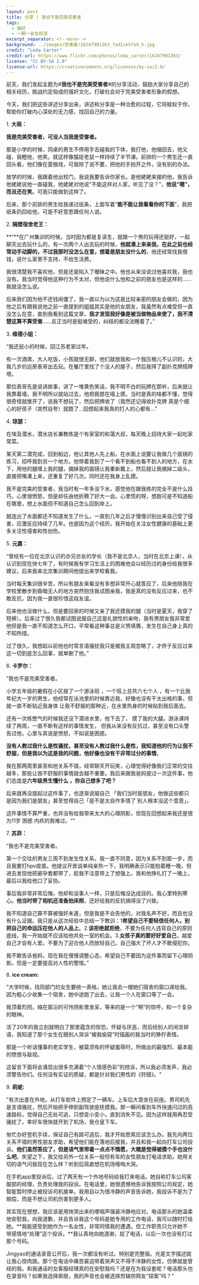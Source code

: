 ```yaml
---
layout: post
title: 分享 | 我也不是完美受害者
tags:
  - 强奸
  - 一期一会女权说
excerpt_separator: <!--more-->
background: ../images/受害者/16247901363_7ad1ce5fa9_h.jpg
credit: "Leda Carter"
credit-url: https://www.flickr.com/photos/leda_carter/16247901363/
license: "CC BY-SA 2.0"
license-url: https://creativecommons.org/licenses/by-sa/2.0/
---
```


前天，我们发起主题为#**我也不是完美受害者**#的分享活动，鼓励大家分享自己的相关经历，挑战约定俗成的强奸文化，打破社会对于完美受害者形象的假想。

今天，我们把这些讲述分享出来，讲述和分享是一种治愈的过程，它将赋权于你，帮助你打破内心深处的无力感，找回自己的力量。

<!--more-->

1\. **大萌：**

**我是完美受害者，可没人当我是受害者。**

那是小学的时候，同桌的男生不停用手去碰我的下体，我打他，他缩回去，他又碰，我瞪他，他笑。就这样像猫捉老鼠一样持续了半节课。前排的一个男生还一直回头看，他们像在耍猴戏，可我除了说不要，把他的手拍开之外，没有别的办法。

放学的时候，我跟着他出校门，我说我要告诉你家长。是他姥姥来接的他，我告诉他姥姥说他一直碰我，他姥姥对他说“不能这样对人家，听见了没？”，**他说“嗯”，而且还在笑**。可我只能做到这样了。

后来，那个前排的男生给我递过纸条，上面写着“**能不能让我看看你的下面**”，我把纸条扔回给他，可是不好意思跟任何人说。

2\. **隔壁宿舍老王：**

**“**在广州集训的时候，当时因为都是复读生，就跟一个男的玩得还挺好，一起聊天出去玩什么的，有一次两个人出去玩的时候，**他就凑上来亲我，在此之前也经常动手动脚的，不过我那时没怎么在意，想着是朋友没什么的**，他还经常找我借钱，说什么家里不支持，不给生活费。

我很清楚我不喜欢他，但是还是陷入了暧昧之中。他也从来没说过他喜欢我，我也没有。我当时觉得他这种行为不太对，但他说什么他和之前的朋友也是这样的……我就没怎么说。

后来我们因为他不还钱闹僵了，我一直以为以为这是比较亲密的朋友会做的，因为他之后有跟我说他之前一直提到的姐姐其实是他的女朋友，我虽然有点难受但一直没怎么在意，直到我看到这篇文章，**我才发现我好像是被当做物品来使了，我不清楚这算不算受害**……反正当时是挺难受的，纠结的都没法睡着了。”

3\. **维德小姐：**

“我还挺小的时候，回江苏老家过年。

有一次酒席，大人吃饭，小孩就很无聊，他们就放我和一个我压根儿不认识的，大我几岁的远房表哥出去玩。在餐厅里找了个没人的屋子，然后我㩐了副扑克牌搭牌塔。

那位表哥先是说讲故事，讲了一堆黄色笑话，我不明不白的玩牌在那听，后来就让我靠着墙，我不明所以就站过去，他把我摁在墙上摸。当时是真的啥都不懂，觉得很奇怪就推开了，说我不想玩了，然后把牌收了（竟然还记得收扑克牌 真是个细心的好孩子（突然自夸）就跑了...回想起来我真的打人的心都有...”

4\. **琼瑟：**

在埃及潜水，潜水店长兼教练是个有家室的和蔼大叔，每天晚上招待大家一起吃家常菜。

某天第二潜完成，回到船边，他让其他人先上船，在水面上说要让我做几个面镜的练习，招呼我到另一个地方。他带着我到了一个看不到船也看不到人的地方，在水下，用他的腿缠上我的腿，摘掉我的面镜让我重新戴上，然后就让我摘掉二级头，直接把嘴凑上来，还重复了好几次。同时还在我身上乱摸。

我不是完美的受害者，我当时有一年多没下水，感觉他在跟我练的完全不是什么技巧，心里很愤怒，但是却任由他折腾了好大一会。心里慌的呀，想跑可是不知道船在哪里，想上水面但不知道自己怎么回到岸上。

就连出了水面都还不知道发生了什么，一直到几年之后才慢慢识别出来自己受了侵害，应激反应持续了几年。也是因为这个经历，我开始在关注女性健康的基础上更多关注性侵害和性创伤。

5\. **元嘉：**

“曾经有一位在北京认识的亦兄亦友的学长（我不是北京人，当时在北京上课），从认识到现在快七年了，有时候我有学习生活上的困难他会以经历过的身份给我很多建议，后来我来北京集训期间他提出来学校看我。

当时每天集训很辛苦，所以有朋友来看没有多想非常开心就答应了，后来他陪我在学校里散步到昏暗无人的地方突然抱住我试图亲我，我是真的没有反应过来，也不敢反抗，因为我一直很珍惜这段友谊。

后来他也没做什么，但是要回家的时候又亲了我还摸我的腿（当时是夏天，我穿了短裤）。后来过了很久我都试图说服自己这是礼貌性的亲吻，我有男朋友我非常爱他但是我一直不知道怎么开口，平常看这种事总是义愤填膺，发生在自己身上真的不知所措。

过了很久，我想起以前他也时常言语骚扰我只是被我主观忽略了，才终于反应过来这一切到底怎么回事，就单删了他。”

6\. **卡罗尔：**

“我也不是完美受害者。

小学五年级的暑假在小区报了一个游泳班 ，一个班上总共六七个人 ，有一个比我年纪大一岁的男生，他经常在泳池里的时候靠近我，好像也没有干太出格的事，但就一直不断贴近我身体 让我不舒服的那种近，在水里热身的时候贴到我后面去。

还有一次练憋气的时候我还没下潜进水里，他下去了， 摸了我的大腿。游泳课持续了两周，一直不断有这样的事情发生， 但我从来没有反抗过，甚至没有口头警告过他，心里与其说是愤怒，不如说是困惑。

**没有人教过我什么是性骚扰，甚至没有人教过我什么是性，我知道他的行为让我不舒服，但是我以为这是我的问题，他好像也没有干非常过分的事情**。

我在那两周里甚至和他关系不错，经常聊天开玩笑，心理觉得好像我们正常的交往越多，那些让我不舒服的事情就会越不重要。我后来跟我爸妈提过一次这件事，他们态度是**六年级男生懂什么 ，你自己想多了吧？**

后来就再没提起过这件事了，也逐渐说服自己 「我们当时是朋友，他做这些都只是因为我们是朋友」甚至觉得自己「是不是太自作多情了 别人根本没这个意思」。

这件事情不算严重，也并没有给我带来太大的心理阴影，但现在回想起来我还是很为11岁 困惑 内疚的我难过。“”

7\. **苏菲：**

“我也不是完美受害者。

第一个交往的男友三周不到发生性关系，我一直不同意，因为关系不到那一步，而且我要打hpv疫苗。他提议开房说单纯亲热一下，我明确表示只能抱着睡一晚，但进去发现他把避孕套都带了，趁我不注意带上了想强上。我和他挣扎打了一晚上，最后以我给他口了妥协。

事后我非常非常后悔，他却和没事人一样，只是后悔没达成目的。我心里特别寒心。**他当时带了相机还准备拍床照**，还好给我的反抗搞得没了兴致。

我不知道自己算不算被强奸未遂，但是我是不会告他的，对我名声不好，而且也没有什么证据。我只是从这次经验中总结一下教训：1**希望自己不要轻信任何人，别把自己的命运压在他人的人品上**。2.**该拒绝就拒绝**，不要为任何人违背自己的原则底线，我一开始就不应该给他共处一室的机会。3.**女孩子真的要好好爱自己**，越爱自己才会有人爱。不要为了迎合他人而放轻自己。自己强大了坏人才不敢侵犯你。

我不敢告诉爸妈，现在我在慢慢调整心态，希望自己不要因为这件事而留下心理阴影。但是一定要提高对人性的警惕。”

8\. **ice cream:**

"大学时候，找同部门的女生要统一表格，她让我去一楼她们宿舍的窗口递给我。因为粗心少收集一个宿舍，她中途跑了出去，让我一个人在窗口等了一会。

我顶着烈阳，缩在窗沿的可怜阴影里发呆，等来的是一个“啊”的惊呼，和一个复杂的眼神。

活了20年的我立刻就明白了那里蕴含的惊恐，怀疑与厌恶，而后经别人的闲言碎语，我知道了那个女生在跟别人哭诉“被我偷窥”时描画的我当时的狰狞表情。

那是一个听话懂事的老实学生，被莫须有的怀疑羞辱时，所做出的最强烈、最本能的愤恨与敌视。

这留言下面将会涌现出很多充满着“个人情感色彩”的控诉，所以我必须发声，我必须警告你们。任何没有实证的质疑，都是针对我们男性的《狩猎》。"

9\. **莉妮:**

"有次出差在外地，从打车软件上预定了一辆车。上车后大意坐在前座。男司机先是言语骚扰，然后开始把手伸到副驾驶座抚摸我。那一瞬间看到车外快速闪过的高速路标，觉得自己无处可逃，只想变小变小，直到消失不见。因为这样就用再忍受骚扰了。幸好车很快就开到了机场，我仓皇下车。

匆忙办好登机手续，保证自己有路可逃后，我才开始思索应该怎么办。我先向两位关系不错的男性朋友求助，希望他们能在落地后接我，并且和我一起向打车公司投诉。**他们虽然答应了，但是语气里带着一点点不情愿，大概是觉得被摸个手也没什么吧**。失望之下，我又给另外一位关系一般但有车的女性朋友打电话求助。她用关切的语气问我现在怎么样？听到后简直想在机场嚎啕大哭。

在手机app里投诉后，过了两天有一个外地号码给我打来电话。她自称打车公司客服部的经理，负责处理我的投诉。在电话里，她很遗憾地告诉我按照公司规定，她智能暂时停止被投诉司机接单。我用自以为很冷静的声音告诉她，我投诉不是为了赔偿，而是不想让司机伤害到更多人。

其实现在想想，我应该是用快哭出来的哽咽声强装冷静地应对。电话那头的她温柔地安慰我，向我道歉，并且告诉我这个号码是她专用的工作电话，我可以随时打给她。**我能感受到她作为一名女性，非常同情我的遭遇。但工作职责只允许她不带感情地“处理”这个投诉。**我认真地向她道谢，挂了电话，以后一次也没有打过那个号码。

Jingyao的通话录音公开后，我一次都没有听过。特别是完整版。光是文字描述就让我心惊肉跳。那个在电话中痛苦窘迫带着哭声又不得不冷静的女性，仿佛就是曾经的我。和我通话的女客服经理真的在安慰我吗？还是在为我设套呢？电话那头也在录音吗？如果我选择索赔，我的声音也会被选择剪辑供网友“探案”吗？"
